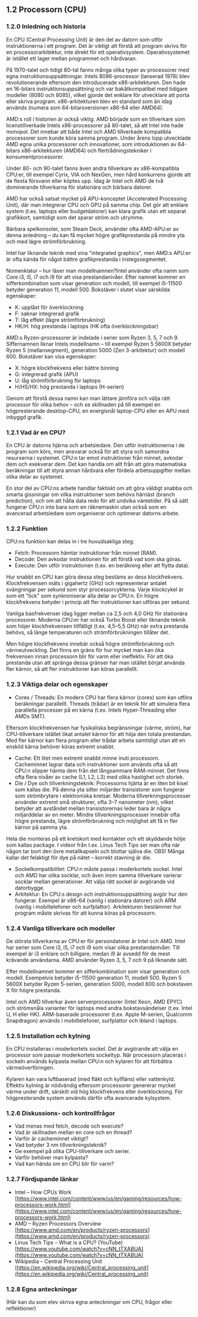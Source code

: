 ## 1.2 Processorn (CPU)

### 1.2.0 Inledning och historia

En CPU (Central Processing Unit) är den del av datorn som utför instruktionerna i ett program. Det är viktigt att förstå att program skrivs för en processorarkitektur, inte direkt för ett operativsystem. Operativsystemet är istället ett lager mellan programmet och hårdvaran.

På 1970-talet och tidigt 80-tal fanns många olika typer av processorer med egna instruktionsuppsättningar. Intels 8086-processor (lanserad 1978) blev revolutionerande eftersom den introducerade x86-arkitekturen. Den hade en 16-bitars instruktionsuppsättning och var bakåtkompatibel med tidigare modeller (8080 och 8085), vilket gjorde det enklare för utvecklare att porta eller skriva program. x86-arkitekturen blev en standard som än idag används (numera som 64-bitarsversionen x86-64 eller AMD64).

AMD:s roll i historien är också viktig. AMD började som en tillverkare som licenstillverkade Intels x86-processorer på 80-talet, så att Intel inte hade monopol. Det innebar att både Intel och AMD tillverkade kompatibla processorer som kunde köra samma program. Under årens lopp utvecklade AMD egna unika processorer och innovationer, som introduktionen av 64-bitars x86-arkitekturen (AMD64) och flertrådningstekniker i konsumentprocessorer.

Under 80- och 90-talet fanns även andra tillverkare av x86-kompatibla CPU:er, till exempel Cyrix, VIA och NexGen, men hård konkurrens gjorde att de flesta försvann eller köptes upp. Idag är Intel och AMD de två dominerande tillverkarna för stationära och bärbara datorer.

AMD har också satsat mycket på APU-konceptet (Accelerated Processing Unit), där man integrerar CPU och GPU på samma chip. Det gör att enklare system (t.ex. laptops eller budgetdatorer) kan klara grafik utan ett separat grafikkort, samtidigt som det sparar ström och utrymme.

Bärbara spelkonsoler, som Steam Deck, använder ofta AMD-APU:er av denna anledning – du kan få mycket högre grafikprestanda på mindre yta och med lägre strömförbrukning.

Intel har liknande teknik med sina "integrated graphics", men AMD:s APU:er är ofta kända för något bättre grafikprestanda i instegssegmentet.

Nomenklatur – hur läser man modellnamnen?Intel använder ofta namn som Core i3, i5, i7 och i9 för att visa prestandanivåer. Efter namnet kommer en sifferkombination som visar generation och modell, till exempel i5-11500 betyder generation 11, modell 500. Bokstäver i slutet visar särskilda egenskaper:

- K: upplåst för överklockning
- F: saknar integrerad grafik
- T: låg effekt (lägre strömförbrukning)
- HK/H: hög prestanda i laptops (HK ofta överklockningsbar)

AMD:s Ryzen-processorer är indelade i serier som Ryzen 3, 5, 7 och 9. Siffernamnen liknar Intels modellnamn – till exempel Ryzen 5 5600X betyder Ryzen 5 (mellansegment), generation 5000 (Zen 3-arkitektur) och modell 600. Bokstäver kan visa egenskaper:

- X: högre klockfrekvens eller bättre binning
- G: integrerad grafik (APU)
- U: låg strömförbrukning för laptops
- H/HS/HX: hög prestanda i laptops (H-serien)

Genom att förstå dessa namn kan man lättare jämföra och välja rätt processor för olika behov – och se skillnaden på till exempel en högpresterande desktop-CPU, en energisnål laptop-CPU eller en APU med inbyggd grafik.

### 1.2.1 Vad är en CPU?

En CPU är datorns hjärna och arbetsledare. Den utför instruktionerna i de program som körs, men ansvarar också för att styra och samordna resurserna i systemet. CPU:n tar emot instruktioner från minnet, avkodar dem och exekverar dem. Det kan handla om allt från att göra matematiska beräkningar till att styra annan hårdvara eller fördela arbetsuppgifter mellan olika delar av systemet.

En stor del av CPU:ns arbete handlar faktiskt om att göra väldigt snabba och smarta gissningar om vilka instruktioner som behövs härnäst (branch prediction), och om att hålla data redo för att undvika väntetider. På så sätt fungerar CPU:n inte bara som en räknemaskin utan också som en avancerad arbetsledare som organiserar och optimerar datorns arbete.

### 1.2.2 Funktion

CPU:ns funktion kan delas in i tre huvudsakliga steg:

- Fetch: Processorn hämtar instruktioner från minnet (RAM).
- Decode: Den avkodar instruktionen för att förstå vad som ska göras.
- Execute: Den utför instruktionen (t.ex. en beräkning eller att flytta data).

Hur snabbt en CPU kan göra dessa steg bestäms av dess klockfrekvens. Klockfrekvensen mäts i gigahertz (GHz) och representerar antalet svängningar per sekund som styr processorcyklerna. Varje klockcykel är som ett "tick" som synkroniserar alla delar av CPU:n. En högre klockfrekvens betyder i princip att fler instruktioner kan utföras per sekund.

Vanliga basfrekvenser idag ligger mellan ca 2,5 och 4,0 GHz för stationära processorer. Moderna CPU:er har också Turbo Boost eller liknande teknik som höjer klockfrekvensen tillfälligt (t.ex. 4,5–5,5 GHz) när extra prestanda behövs, så länge temperaturen och strömförbrukningen tillåter det.

Men högre klockfrekvens innebär också högre strömförbrukning och värmeutveckling. Det finns en gräns för hur mycket man kan öka frekvensen innan processorn blir för varm eller ineffektiv. För att öka prestanda utan att spränga dessa gränser har man istället börjat använda fler kärnor, så att fler instruktioner kan köras parallellt.

### 1.2.3 Viktiga delar och egenskaper

- Cores / Threads: En modern CPU har flera kärnor (cores) som kan utföra beräkningar parallellt. Threads (trådar) är en teknik för att simulera flera parallella processer på en kärna (t.ex. Intels Hyper-Threading eller AMDs SMT).

Eftersom klockfrekvensen har fysikaliska begränsningar (värme, ström), har CPU-tillverkare istället ökat antalet kärnor för att höja den totala prestandan. Med fler kärnor kan flera program eller trådar arbeta samtidigt utan att en enskild kärna behöver köras extremt snabbt.

- Cache: Ett litet men extremt snabbt minne inuti processorn. Cacheminnet lagrar data och instruktioner som används ofta så att CPU:n slipper hämta dem från det långsammare RAM-minnet. Det finns ofta flera nivåer av cache (L1, L2, L3) med olika hastighet och storlek.
- Die / Dye och tillverkningsteknik: Processorns hjärta är en liten bit kisel som kallas die. På denna yta sitter miljarder transistorer som fungerar som strömbrytare i elektroniska kretsar. Moderna tillverkningsprocesser använder extremt små strukturer, ofta 3–7 nanometer (nm), vilket betyder att avståndet mellan transistorernas leder bara är några miljarddelar av en meter. Mindre tillverkningsprocesser innebär ofta högre prestanda, lägre strömförbrukning och möjlighet att få in fler kärnor på samma yta.

Hela die monteras på ett kretskort med kontakter och ett skyddande hölje som kallas package. I videor från t.ex. Linus Tech Tips ser man ofta när någon tar bort den övre metallkapseln och blottar själva die. OBS! Många kallar det felaktigt för dye på nätet – korrekt stavning är die.

- Sockelkompatibilitet: CPU:n måste passa i moderkortets sockel. Intel och AMD har olika socklar, och även inom samma tillverkare varierar socklar mellan generationer. Att välja rätt sockel är avgörande vid datorbygge.
- Arkitektur: En CPU:s design och instruktionsuppsättning avgör hur den fungerar. Exempel är x86-64 (vanlig i stationära datorer) och ARM (vanlig i mobiltelefoner och surfplattor). Arkitekturen bestämmer hur program måste skrivas för att kunna köras på processorn.

### 1.2.4 Vanliga tillverkare och modeller

De största tillverkarna av CPU:er för persondatorer är Intel och AMD. Intel har serier som Core i3, i5, i7 och i9 som visar olika prestandanivåer. Till exempel är i3 enklare och billigare, medan i9 är avsedd för de mest krävande användarna. AMD använder Ryzen 3, 5, 7 och 9 på liknande sätt.

Efter modellnamnet kommer en sifferkombination som visar generation och modell. Exempelvis betyder i5-11500 generation 11, modell 500. Ryzen 5 5600X betyder Ryzen 5-serien, generation 5000, modell 600 och bokstaven X för högre prestanda.

Intel och AMD tillverkar även serverprocessorer (Intel Xeon, AMD EPYC) och strömsnåla varianter för laptops med andra bokstavsändelser (t.ex. Intel U, H eller HK). ARM-baserade processorer (t.ex. Apple M-serien, Qualcomm Snapdragon) används i mobiltelefoner, surfplattor och ibland i laptops.

### 1.2.5 Installation och kylning

En CPU installeras i moderkortets sockel. Det är avgörande att välja en processor som passar moderkortets sockeltyp. När processorn placeras i sockeln används kylpasta mellan CPU:n och kylaren för att förbättra värmeöverföringen.

Kylaren kan vara luftbaserad (med fläkt och kylfläns) eller vattenkyld. Effektiv kylning är nödvändig eftersom processorer genererar mycket värme under drift, särskilt vid hög klockfrekvens eller överklockning. För högpresterande system används därför ofta avancerade kylsystem.

### 

### 1.2.6 Diskussions- och kontrollfrågor

- Vad menas med fetch, decode och execute?
- Vad är skillnaden mellan en core och en thread?
- Varför är cacheminnet viktigt?
- Vad betyder 3 nm tillverkningsteknik?
- Ge exempel på olika CPU-tillverkare och serier.
- Varför behöver man kylpasta?
- Vad kan hända om en CPU blir för varm?

### 

### 1.2.7 Fördjupande länkar

- Intel – How CPUs Work [https://www.intel.com/content/www/us/en/gaming/resources/how-processors-work.html](https://www.intel.com/content/www/us/en/gaming/resources/how-processors-work.html)
- AMD – Ryzen Processors Overview [https://www.amd.com/en/products/ryzen-processors](https://www.amd.com/en/products/ryzen-processors)
- Linus Tech Tips – What is a CPU? (YouTube) [https://www.youtube.com/watch?v=cNN_tTXABUA](https://www.youtube.com/watch?v=cNN_tTXABUA)
- Wikipedia – Central Processing Unit [https://en.wikipedia.org/wiki/Central_processing_unit](https://en.wikipedia.org/wiki/Central_processing_unit)

### 1.2.8 Egna anteckningar

(Här kan du som elev skriva egna anteckningar om CPU, frågor eller reflektioner)
